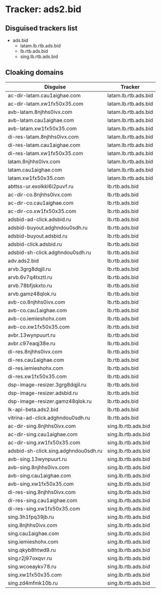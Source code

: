 # Tracker: ads2.bid

## Disguised trackers list

* ads.bid
    * latam.lb.rtb.ads.bid
    * lb.rtb.ads.bid
    * sing.lb.rtb.ads.bid

## Cloaking domains

| Disguise | Tracker |
| ---- | ---- |
| ac-dir-latam.cau1aighae.com | latam.lb.rtb.ads.bid |
| ac-dir-latam.xw1fx50x35.com | latam.lb.rtb.ads.bid |
| avb-latam.8njhhs0ivx.com | latam.lb.rtb.ads.bid |
| avb-latam.cau1aighae.com | latam.lb.rtb.ads.bid |
| avb-latam.xw1fx50x35.com | latam.lb.rtb.ads.bid |
| di-res-latam.8njhhs0ivx.com | latam.lb.rtb.ads.bid |
| di-res-latam.cau1aighae.com | latam.lb.rtb.ads.bid |
| di-res-latam.xw1fx50x35.com | latam.lb.rtb.ads.bid |
| latam.8njhhs0ivx.com | latam.lb.rtb.ads.bid |
| latam.cau1aighae.com | latam.lb.rtb.ads.bid |
| latam.xw1fx50x35.com | latam.lb.rtb.ads.bid |
| abttss-ur.exolkkl6i2puvf.ru | lb.rtb.ads.bid |
| ac-dir-co.8njhhs0ivx.com | lb.rtb.ads.bid |
| ac-dir-co.cau1aighae.com | lb.rtb.ads.bid |
| ac-dir-co.xw1fx50x35.com | lb.rtb.ads.bid |
| adsbid-ad-click.adsbid.ru | lb.rtb.ads.bid |
| adsbid-buyout.adghndou0sdh.ru | lb.rtb.ads.bid |
| adsbid-buyout.adsbid.ru | lb.rtb.ads.bid |
| adsbid-click.adsbid.ru | lb.rtb.ads.bid |
| adsbid-sh-click.adghndou0sdh.ru | lb.rtb.ads.bid |
| adv.ads2.bid | lb.rtb.ads.bid |
| arvb.3grg8dqjil.ru | lb.rtb.ads.bid |
| arvb.6v7q4txztl.ru | lb.rtb.ads.bid |
| arvb.78bfjskxto.ru | lb.rtb.ads.bid |
| arvb.gamz48qlok.ru | lb.rtb.ads.bid |
| avb-co.8njhhs0ivx.com | lb.rtb.ads.bid |
| avb-co.cau1aighae.com | lb.rtb.ads.bid |
| avb-co.iemieshohx.com | lb.rtb.ads.bid |
| avb-co.xw1fx50x35.com | lb.rtb.ads.bid |
| avbr.13wynpuurt.ru | lb.rtb.ads.bid |
| avbr.c97eaqj38e.ru | lb.rtb.ads.bid |
| di-res.8njhhs0ivx.com | lb.rtb.ads.bid |
| di-res.cau1aighae.com | lb.rtb.ads.bid |
| di-res.iemieshohx.com | lb.rtb.ads.bid |
| di-res.xw1fx50x35.com | lb.rtb.ads.bid |
| dsp-image-resizer.3grg8dqjil.ru | lb.rtb.ads.bid |
| dsp-image-resizer.adsbid.ru | lb.rtb.ads.bid |
| dsp-image-resizer.gamz48qlok.ru | lb.rtb.ads.bid |
| lk-api-beta.ads2.bid | lb.rtb.ads.bid |
| vitrina-ad-click.adghndou0sdh.ru | lb.rtb.ads.bid |
| ac-dir-sing.8njhhs0ivx.com | sing.lb.rtb.ads.bid |
| ac-dir-sing.cau1aighae.com | sing.lb.rtb.ads.bid |
| ac-dir-sing.xw1fx50x35.com | sing.lb.rtb.ads.bid |
| adsbid-sh-click.sing.adghndou0sdh.ru | sing.lb.rtb.ads.bid |
| avb-sing.13wynpuurt.ru | sing.lb.rtb.ads.bid |
| avb-sing.8njhhs0ivx.com | sing.lb.rtb.ads.bid |
| avb-sing.cau1aighae.com | sing.lb.rtb.ads.bid |
| avb-sing.xw1fx50x35.com | sing.lb.rtb.ads.bid |
| di-res-sing.8njhhs0ivx.com | sing.lb.rtb.ads.bid |
| di-res-sing.cau1aighae.com | sing.lb.rtb.ads.bid |
| di-res-sing.xw1fx50x35.com | sing.lb.rtb.ads.bid |
| sing.3h1fpq39jb.ru | sing.lb.rtb.ads.bid |
| sing.8njhhs0ivx.com | sing.lb.rtb.ads.bid |
| sing.cau1aighae.com | sing.lb.rtb.ads.bid |
| sing.iemieshohx.com | sing.lb.rtb.ads.bid |
| sing.qkyb8htwd9.ru | sing.lb.rtb.ads.bid |
| sing.r2j97oxqvr.ru | sing.lb.rtb.ads.bid |
| sing.wcoeaykv78.ru | sing.lb.rtb.ads.bid |
| sing.xw1fx50x35.com | sing.lb.rtb.ads.bid |
| sing.zd4mfmk10b.ru | sing.lb.rtb.ads.bid |